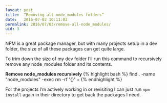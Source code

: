 ```yaml
---
layout: post
title:  “Removing all node_modules folders”
date:   2016-07-03 10:11:03
permalink: 2016/07/03/remove-all-node_modules/
uid: 3
---
```


NPM is a great package manager, but with many projects setup in a dev folder, the size of all these packages can get quite large.

To trim down the size of my dev folder I’ll run this command to recursively remove any node_modules folder and its contents.

**Remove node_modules recursively**
{% highlight bash %}
find . -name "node_modules" -exec rm -rf '{}' +
{% endhighlight %}

For the projects I’m actively working in or revisiting I can just run `npm install` again in their directory to get back the packages I need.
